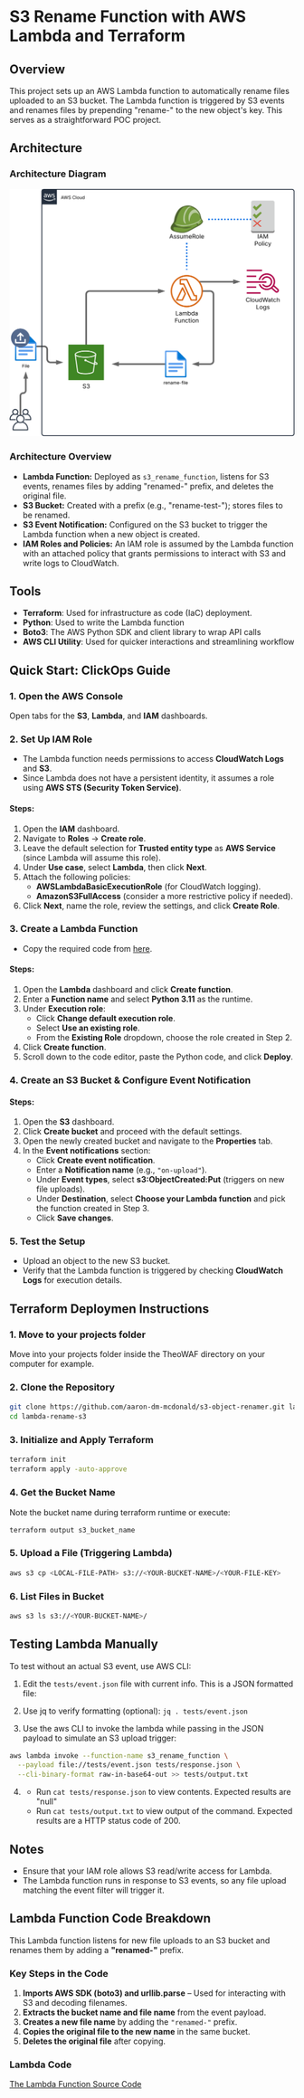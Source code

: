 # S3 Rename Function with AWS Lambda and Terraform

## Overview

This project sets up an AWS Lambda function to automatically rename files uploaded to an S3 bucket. The Lambda function is triggered by S3 events and renames files by prepending "rename-" to the new object's key. This serves as a straightforward POC project.

## Architecture

### Architecture Diagram
![Diagram](assets/s3-renamer-v2.svg)

### Architecture Overview

- **Lambda Function:** Deployed as `s3_rename_function`, listens for S3 events, renames files by adding "renamed-" prefix, and deletes the original file.
- **S3 Bucket:** Created with a prefix (e.g., "rename-test-"); stores files to be renamed.
- **S3 Event Notification:** Configured on the S3 bucket to trigger the Lambda function when a new object is created.
- **IAM Roles and Policies:** An IAM role is assumed by the Lambda function with an attached policy that grants permissions to interact with S3 and write logs to CloudWatch.




## Tools

- **Terraform**: Used for infrastructure as code (IaC) deployment.
- **Python**: Used to write the Lambda function
- **Boto3**: The AWS Python SDK and client library to wrap API calls
- **AWS CLI Utility**: Used for quicker interactions and streamlining workflow

## Quick Start: ClickOps Guide


### **1. Open the AWS Console**  
Open tabs for the **S3**, **Lambda**, and **IAM** dashboards.  

### **2. Set Up IAM Role**  
- The Lambda function needs permissions to access **CloudWatch Logs** and **S3**.  
- Since Lambda does not have a persistent identity, it assumes a role using **AWS STS (Security Token Service)**.  

#### **Steps:**  
1. Open the **IAM** dashboard.  
2. Navigate to **Roles** → **Create role**.  
3. Leave the default selection for **Trusted entity type** as **AWS Service** (since Lambda will assume this role).  
4. Under **Use case**, select **Lambda**, then click **Next**.  
5. Attach the following policies:  
   - **AWSLambdaBasicExecutionRole** (for CloudWatch logging).  
   - **AmazonS3FullAccess** (consider a more restrictive policy if needed).  
6. Click **Next**, name the role, review the settings, and click **Create Role**.  

### **3. Create a Lambda Function**  
- Copy the required code from [here](src/lambda_function.py).  

#### **Steps:**  
1. Open the **Lambda** dashboard and click **Create function**.  
2. Enter a **Function name** and select **Python 3.11** as the runtime.  
3. Under **Execution role**:  
   - Click **Change default execution role**.  
   - Select **Use an existing role**.  
   - From the **Existing Role** dropdown, choose the role created in Step 2.  
4. Click **Create function**.  
5. Scroll down to the code editor, paste the Python code, and click **Deploy**.  

### **4. Create an S3 Bucket & Configure Event Notification**  

#### **Steps:**  
1. Open the **S3** dashboard.  
2. Click **Create bucket** and proceed with the default settings.  
3. Open the newly created bucket and navigate to the **Properties** tab.  
4. In the **Event notifications** section:  
   - Click **Create event notification**.  
   - Enter a **Notification name** (e.g., `"on-upload"`).  
   - Under **Event types**, select **s3:ObjectCreated:Put** (triggers on new file uploads).  
   - Under **Destination**, select **Choose your Lambda function** and pick the function created in Step 3.  
   - Click **Save changes**.  

### **5. Test the Setup**  
- Upload an object to the new S3 bucket.  
- Verify that the Lambda function is triggered by checking **CloudWatch Logs** for execution details.  


## Terraform Deploymen Instructions

### 1. Move to your projects folder
Move into your projects folder inside the TheoWAF directory on your computer for example. 

### 2. Clone the Repository


```sh
git clone https://github.com/aaron-dm-mcdonald/s3-object-renamer.git lambda-rename-s3
cd lambda-rename-s3
```

### 3. Initialize and Apply Terraform

```sh
terraform init
terraform apply -auto-approve
```

### 4. Get the Bucket Name

Note the bucket name during terraform runtime or execute:

```sh
terraform output s3_bucket_name
```

### 5. Upload a File (Triggering Lambda)

```sh
aws s3 cp <LOCAL-FILE-PATH> s3://<YOUR-BUCKET-NAME>/<YOUR-FILE-KEY>
```

### 6. List Files in Bucket

```sh
aws s3 ls s3://<YOUR-BUCKET-NAME>/
```

## Testing Lambda Manually

To test without an actual S3 event, use AWS CLI:

1) Edit the ```tests/event.json``` file with current info. This is a JSON formatted file:

2) Use jq to verify formatting (optional):
```jq . tests/event.json```

3) Use the aws CLI to invoke the lambda while passing in the JSON payload to simulate an S3 upload trigger:
```sh
aws lambda invoke --function-name s3_rename_function \
  --payload file://tests/event.json tests/response.json \
  --cli-binary-format raw-in-base64-out >> tests/output.txt
```


4) 
    - Run ```cat tests/response.json``` to view contents. Expected results are "null"
    - Run ```cat tests/output.txt``` to view output of the command. Expected results are a HTTP status code of 200.
   


## Notes

- Ensure that your IAM role allows S3 read/write access for Lambda.
- The Lambda function runs in response to S3 events, so any file upload matching the event filter will trigger it.

## Lambda Function Code Breakdown

This Lambda function listens for new file uploads to an S3 bucket and renames them by adding a **"renamed-"** prefix.

### **Key Steps in the Code**
1. **Imports AWS SDK (boto3) and urllib.parse** – Used for interacting with S3 and decoding filenames.
2. **Extracts the bucket name and file name** from the event payload.
3. **Creates a new file name** by adding the `"renamed-"` prefix.
4. **Copies the original file to the new name** in the same bucket.
5. **Deletes the original file** after copying.

### **Lambda Code**
[The Lambda Function Source Code](src/lambda_function.py)




